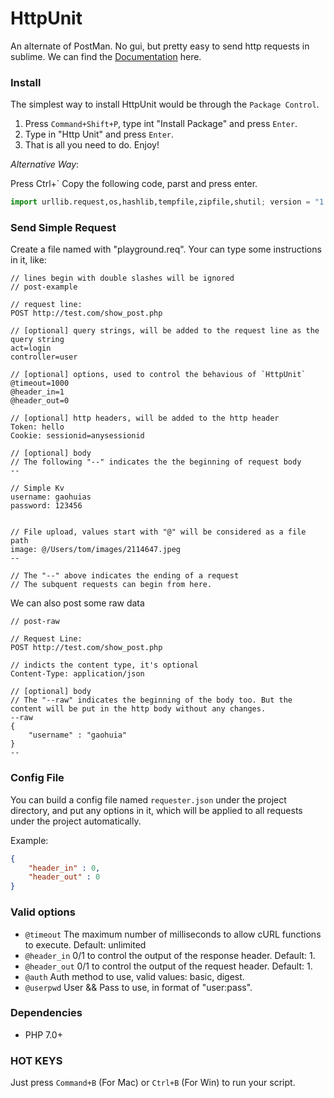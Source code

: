 # HttpUnit
An alternate of PostMan. No gui, but pretty easy to send http requests in sublime. We can find the [Documentation](https://github.com/gaohuia/HttpUnit/wiki) here.

### Install

The simplest way to install HttpUnit would be through the `Package Control`. 

1. Press `Command+Shift+P`, type int "Install Package" and press `Enter`.
2. Type in "Http Unit" and press `Enter`.
3. That is all you need to do. Enjoy!

*Alternative Way*:

Press Ctrl+`
Copy the following code, parst and press enter.

```python
import urllib.request,os,hashlib,tempfile,zipfile,shutil; version = "1.1.3"; name = "HttpUnit"; url = "https://github.com/gaohuia/HttpUnit/archive/v%s.zip" % (version); pp = sublime.packages_path(); urllib.request.install_opener( urllib.request.build_opener( urllib.request.ProxyHandler()) ); by = urllib.request.urlopen(url).read(); io = tempfile.TemporaryFile(); io.write(by); temp_dir = tempfile.gettempdir(); z = zipfile.ZipFile(io); z.extractall(temp_dir); shutil.copytree(temp_dir + "/" + name + "-" + version, pp + "/" + name); io.close();
```

### Send Simple Request

Create a file named with "playground.req". Your can type some instructions in it, like:

```
// lines begin with double slashes will be ignored
// post-example

// request line:
POST http://test.com/show_post.php

// [optional] query strings, will be added to the request line as the query string
act=login
controller=user

// [optional] options, used to control the behavious of `HttpUnit`
@timeout=1000
@header_in=1
@header_out=0

// [optional] http headers, will be added to the http header
Token: hello
Cookie: sessionid=anysessionid

// [optional] body
// The following "--" indicates the the beginning of request body
--

// Simple Kv
username: gaohuias
password: 123456


// File upload, values start with "@" will be considered as a file path
image: @/Users/tom/images/2114647.jpeg
--

// The "--" above indicates the ending of a request
// The subquent requests can begin from here.
```

We can also post some raw data

```
// post-raw

// Request Line:
POST http://test.com/show_post.php

// indicts the content type, it's optional
Content-Type: application/json

// [optional] body
// The "--raw" indicates the beginning of the body too. But the content will be put in the http body without any changes.
--raw
{
	"username" : "gaohuia"
}
--
```

### Config File

You can build a config file named `requester.json` under the project directory, and put any options in it,  which will be applied to all requests under the project automatically.

Example:

```json
{
	"header_in" : 0,
	"header_out" : 0
}
```


### Valid options

* `@timeout` The maximum number of milliseconds to allow cURL functions to execute. Default: unlimited
* `@header_in` 0/1 to control the output of the response header. Default: 1.
* `@header_out` 0/1 to control the output of the request header. Default: 1.
* `@auth` Auth method to use, valid values: basic, digest.
* `@userpwd` User && Pass to use, in format of "user:pass".


### Dependencies

* PHP 7.0+

### HOT KEYS

Just press `Command+B` (For Mac) or `Ctrl+B` (For Win) to run your script.
